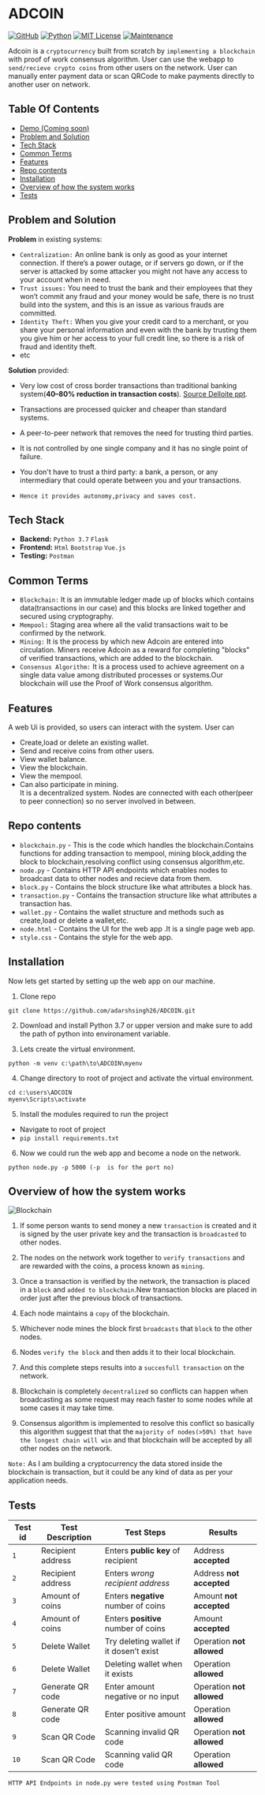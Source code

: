 
# ADCOIN

[![GitHub](https://img.shields.io/badge/--181717?logo=github&logoColor=ffffff)](https://github.com/adarshsingh26)
[![Python](https://img.shields.io/badge/python-3.7%7C3.8%7C3.9-blue)](https://www.python.org/) 
[![MIT License](https://img.shields.io/badge/license-MIT-blueviolet)](https://github.com/adarshsingh26/ADCOIN/blob/master/LICENSE) 
[![Maintenance](https://img.shields.io/badge/Maintained%3F-yes-green.svg)](https://github.com/adarshsingh26/ADCOIN/graphs/commit-activity)



Adcoin is a `cryptocurrency` built from scratch by `implementing a blockchain` with 
proof of work consensus algorithm.
User can use the webapp to `send/recieve crypto coins` from other users on the network. 
User can manually enter payment data or scan QRCode to make payments directly to another user on network.

## Table Of Contents

 - [Demo (Coming soon)]() 
 - [Problem and Solution](#problem-and-solution)
 - [Tech Stack](#tech-stack)
 - [Common Terms](#common-terms) 
 - [Features](#features)
 - [Repo contents](#repo-contents)
 - [Installation](#installation) 
 - [Overview of how the system works](#overview-of-how-the-system-works)
 - [Tests](#tests)

## Problem and Solution
**Problem** in existing systems:
- `Centralization:` An online bank is only as good as your internet connection. If there’s a power outage, or if servers go down, or if the server is attacked by some attacker you might not have any access to your account when in need. 
- `Trust issues:` You need to trust the bank and their employees that they won’t commit any fraud and your money would be safe, there is no trust build into the system, and this is an issue as various frauds are committed.
- `Identity Theft:` When you give your credit card to a merchant, or you share your personal information and even with the bank by trusting them you give him or her access to your full credit line, so there is a risk of fraud and identity theft.
- etc

**Solution** provided:
- Very low cost of cross border transactions than traditional banking system(**40–80% reduction in transaction costs**). [Source Delloite ppt](https://www2.deloitte.com/content/dam/Deloitte/global/Documents/grid/cross-border-payments.pdf).
- Transactions are processed quicker and cheaper than standard systems.
- A peer-to-peer network that removes the need for trusting third parties.
- It is not controlled by one single company and it has no single point of failure.
- You don't have to trust a third party: a bank, a person, or any intermediary that could operate between you and your transactions.

- `Hence it provides autonomy,privacy and saves cost.`
## Tech Stack
- **Backend:** `Python 3.7` `Flask` 
- **Frontend:** `Html` `Bootstrap` `Vue.js` 
- **Testing:** `Postman`

## Common Terms
- `Blockchain:` It is an immutable ledger made up of blocks which contains data(transactions in our case) and this blocks are linked together and secured using cryptography. 
- `Mempool:` Staging area where all the valid transactions wait to be confirmed by the network.
- `Mining:` It is the process by which new Adcoin are entered into circulation. Miners receive Adcoin as a reward for completing "blocks" of verified transactions, which are added to the blockchain.
- `Consensus Algorithm:` It is a process used to achieve agreement on a single data value among distributed processes or systems.Our blockchain will use the Proof of Work consensus algorithm.

## Features
A web Ui is provided, so users can interact with the system. User can
- Create,load or delete an existing wallet.
- Send and receive coins from other users.
- View wallet balance.
- View the blockchain.
- View the mempool.
- Can also participate in mining. \
It is a decentralized system. Nodes are connected with each other(peer to peer connection) so no server involved in between.


## Repo contents
- `blockchain.py` - This is the code which handles the blockchain.Contains functions for adding transaction to mempool, mining block,adding the block to blockchain,resolving conflict using consensus algorithm,etc.
- `node.py` - Contains HTTP API endpoints which enables nodes to broadcast data to other nodes and recieve data from them.
- `block.py` - Contains the block structure like what attributes a block has.
- `transaction.py` - Contains the transaction structure like what attributes a transaction has.
- `wallet.py` - Contains the wallet structure and methods such as create,load or delete a wallet,etc.
- `node.html` - Contains the UI for the web app .It is a single page web app.
- `style.css` - Contains the style for the web app.

## Installation
Now lets get started by setting up the web app on our machine.
1) Clone repo
```
git clone https://github.com/adarshsingh26/ADCOIN.git
```
2) Download and install Python 3.7 or upper version and make sure to add the path of python into environament variable.

3) Lets create the virtual environment.
```
python -m venv c:\path\to\ADCOIN\myenv
```

4) Change directory to root of project and activate the virtual environment.
```
cd c:\users\ADCOIN
myenv\Scripts\activate
```

5) Install the modules required to run the project
- Navigate to root of project
- ``` pip install requirements.txt ```

6) Now we could run the web app and become a node on the network.
```
python node.py -p 5000 (-p  is for the port no)
```

## Overview of how the system works
![Blockchain](https://user-images.githubusercontent.com/84853854/133923193-ca1eda3a-785f-4322-8c22-71073b3f20da.png)

1) If some person wants to send money a new `transaction` is created and it is signed by the user private key and the transaction is `broadcasted` to other nodes.

2) The nodes on the network work together to `verify transactions` and are rewarded with the coins, a process known as `mining`.

3) Once a transaction is verified by the network, the transaction is placed in a `block` and `added to blockchain`.New transaction blocks are placed in order just after the previous block of transactions.

4) Each node maintains a `copy` of the blockchain.

5) Whichever node mines the block first `broadcasts` that `block` to the other nodes.

6) Nodes `verify the block` and then adds it to their local blockchain.

7) And this complete steps results into a `succesfull transaction` on the network.

8) Blockchain is completely `decentralized` so conflicts can happen when broadcasting as some request may reach faster to some nodes while at some cases it may take time.

9) Consensus algorithm is implemented to resolve this conflict so basically this algorithm suggest that that the `majority of nodes(>50%) that have the longest chain will win` and that blockchain will be accepted by all other nodes on the network.

`Note:` As I am building a cryptocurrency the data stored inside the blockchain is transaction, but it could be any kind of data as per your application needs.

## Tests
| Test id  | Test Description  | Test Steps | Results
| --- | --- | --- | --- |
| `1` | Recipient address | Enters **public key** of recipient | Address **accepted**
| `2` | Recipient address | Enters *wrong recipient address* | Address **not accepted**
| `3` | Amount of coins | Enters **negative** number of coins | Amount **not accepted**
| `4` | Amount of coins | Enters **positive** number of coins | Amount **accepted**
| `5` | Delete Wallet | Try deleting wallet if it dosen’t exist | Operation **not allowed**
| `6` | Delete Wallet | Deleting wallet when it exists | Operation **allowed**
| `7` | Generate QR code | Enter amount negative or no input | Operation **not allowed**
| `8` | Generate QR code | Enter positive amount  | Operation **allowed**
| `9` | Scan QR Code | Scanning invalid QR code  | Operation **not allowed**
| `10` | Scan QR Code | Scanning valid QR code  | Operation **allowed**

``` HTTP API Endpoints in node.py were tested using Postman Tool ```
